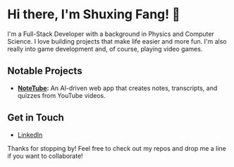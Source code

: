 # Hi there, I'm Shuxing Fang! 👋

I'm a Full-Stack Developer with a background in Physics and Computer Science. I love building projects that make life easier and more fun. I'm also really into game development and, of course, playing video games.

## Notable Projects

- **[NoteTube](https://www.notetube.xyz):** An AI-driven web app that creates notes, transcripts, and quizzes from YouTube videos.

## Get in Touch

- [LinkedIn](https://www.linkedin.com/in/shuxing-fang)

Thanks for stopping by! Feel free to check out my repos and drop me a line if you want to collaborate!

